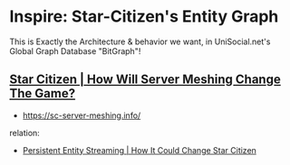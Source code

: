 # Inspire: Star-Citizen's Entity Graph
This is Exactly the Architecture & behavior we want, in UniSocial.net's Global Graph Database "BitGraph"!

## [Star Citizen | How Will Server Meshing Change The Game?](https://youtu.be/nuMuYeIlTS8)
- https://sc-server-meshing.info/

relation:
- [Persistent Entity Streaming | How It Could Change Star Citizen](https://youtu.be/PrmAqPuyXrQ)
